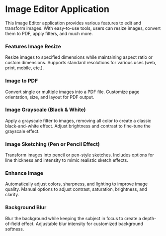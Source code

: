 # Image Editor Application
This Image Editor application provides various features to edit and transform images. With easy-to-use tools, users can resize images, convert them to PDF, apply filters, and much more.

<h3>Features Image Resize</h3>
Resize images to specified dimensions while maintaining aspect ratio or custom dimensions.
Supports standard resolutions for various uses (web, print, mobile, etc.).

<h3>Image to PDF</h3>
Convert single or multiple images into a PDF file.
Customize page orientation, size, and layout for PDF output.

<h3>Image Grayscale (Black & White)</h3>
Apply a grayscale filter to images, removing all color to create a classic black-and-white effect.
Adjust brightness and contrast to fine-tune the grayscale effect.

<h3>Image Sketching (Pen or Pencil Effect)</h3>
Transform images into pencil or pen-style sketches.
Includes options for line thickness and intensity to mimic realistic sketch effects.

<h3>Enhance Image</h3>
Automatically adjust colors, sharpness, and lighting to improve image quality.
Manual options to adjust contrast, saturation, brightness, and clarity.

<h3>Background Blur</h3>

Blur the background while keeping the subject in focus to create a depth-of-field effect.
Adjustable blur intensity for customized background softness.